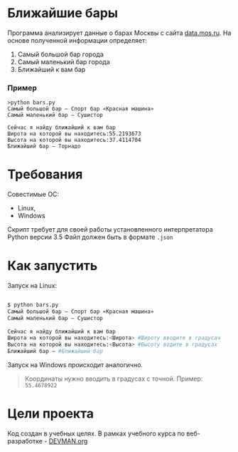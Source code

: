 # Ближайшие бары

Программа анализирует данные о барах Москвы с сайта [data.mos.ru](https://data.mos.ru/). На основе полученной информации определяет:
1. Самый большой бар города
2. Самый маленький бар города
3. Ближайший к вам бар

### Пример

```shell
>python bars.py
Самый большой бар — Спорт бар «Красная машина»
Самый маленький бар — Сушистор
 
Сейчас я найду ближайший к вам бар
Широта на которой вы находитесь:55.2193673
Высота на которой вы находитесь:37.4114704
Ближайший бар — Торнадо
```

# Требования

Совестимые OC:
* Linux,
* Windows

Скрипт требует для своей работы установленного интерпретатора Python версии 3.5
Файл должен быть в формате `.json`

# Как запустить

Запуск на Linux:

```bash

$ python bars.py
Самый большой бар — Спорт бар «Красная машина»
Самый маленький бар — Сушистор
 
Сейчас я найду ближайший к вам бар
Широта на которой вы находитесь:<Широта> #Широту вводите в градусач
Высота на которой вы находитесь:<Высота> #Высоту водите в градусах
Ближайший бар — #Ближайший бар


```

Запуск на Windows происходит аналогично.
> Координаты нужно вводить в градусах с точной. Пример: `55.4678922`

# Цели проекта

Код создан в учебных целях. В рамках учебного курса по веб-разработке - [DEVMAN.org](https://devman.org)
